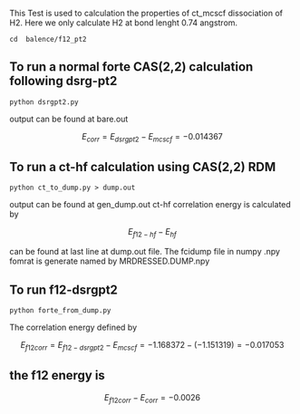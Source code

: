 This Test is used to calculation the properties of ct_mcscf 
dissociation of H2.
Here we only calculate H2 at bond lenght 0.74 angstrom.
```
cd  balence/f12_pt2
```
## To run a normal forte CAS(2,2) calculation  following dsrg-pt2
```
python dsrgpt2.py
```
output can be found at bare.out
```math
E_{corr}=E_{dsrgpt2}-E_{mcscf}=-0.014367
```
## To run a ct-hf calculation using CAS(2,2) RDM
```
python ct_to_dump.py > dump.out
```
output can be found at  gen_dump.out
ct-hf correlation energy is calculated by
```math
E_{f12-hf}-E_{hf}
```
can be found at last line at dump.out file.
The fcidump file in numpy .npy fomrat is generate named by MRDRESSED.DUMP.npy
## To run f12-dsrgpt2  
```
python forte_from_dump.py
```
The correlation energy defined by 
```math
E_{f12corr}=E_{f12-dsrgpt2}-E_{mcscf}=-1.168372-(-1.151319)=-0.017053
```
## the f12 energy is
```math
E_{f12corr}-E_{corr}=-0.0026
```
